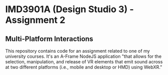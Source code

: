 # IMD3901A (Design Studio 3) - Assignment 2 
## Multi-Platform Interactions

This repository contains code for an assignment related to one of my university courses. It's an A-Frame NodeJS application "that allows for the selection, manipulation, and release of VR elements that emit sound across at two different platforms (i.e., mobile and desktop or HMD) using WebXR."
